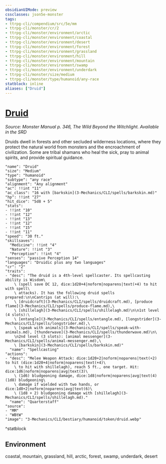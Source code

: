 ```yaml
---
obsidianUIMode: preview
cssclasses: json5e-monster
tags:
- ttrpg-cli/compendium/src/5e/mm
- ttrpg-cli/monster/cr/2
- ttrpg-cli/monster/environment/arctic
- ttrpg-cli/monster/environment/coastal
- ttrpg-cli/monster/environment/desert
- ttrpg-cli/monster/environment/forest
- ttrpg-cli/monster/environment/grassland
- ttrpg-cli/monster/environment/hill
- ttrpg-cli/monster/environment/mountain
- ttrpg-cli/monster/environment/swamp
- ttrpg-cli/monster/environment/underdark
- ttrpg-cli/monster/size/medium
- ttrpg-cli/monster/type/humanoid/any-race
statblock: inline
aliases: ["Druid"]
---
```

# [Druid](3-Mechanics\CLI\bestiary\humanoid/druid.md)
*Source: Monster Manual p. 346, The Wild Beyond the Witchlight. Available in the <span title='Systems Reference Document (5.1)'>SRD</span>*  

Druids dwell in forests and other secluded wilderness locations, where they protect the natural world from monsters and the encroachment of civilization. Some are tribal shamans who heal the sick, pray to animal spirits, and provide spiritual guidance.

```statblock
"name": "Druid"
"size": "Medium"
"type": "humanoid"
"subtype": "any race"
"alignment": "Any alignment"
"ac": !!int "11"
"ac_class": "16 with [barkskin](3-Mechanics/CLI/spells/barkskin.md)"
"hp": !!int "27"
"hit_dice": "5d8 + 5"
"stats":
- !!int "10"
- !!int "12"
- !!int "13"
- !!int "12"
- !!int "15"
- !!int "11"
"speed": "30 ft."
"skillsaves":
  "Medicine": !!int "4"
  "Nature": !!int "3"
  "Perception": !!int "4"
"senses": "passive Perception 14"
"languages": "Druidic plus any two languages"
"cr": "2"
"traits":
- "desc": "The druid is a 4th-level spellcaster. Its spellcasting ability is Wisdom\
    \ (spell save DC 12, dice:1d20+4|noform|noparens|text(+4) to hit with spell\
    \ attacks). It has the following druid spells prepared:\n\nCantrips (at will):\
    \ [druidcraft](3-Mechanics/CLI/spells/druidcraft.md), [produce flame](3-Mechanics/CLI/spells/produce-flame.md),\
    \ [shillelagh](3-Mechanics/CLI/spells/shillelagh.md)\n\n1st level (4 slots):\
    \ [entangle](3-Mechanics/CLI/spells/entangle.md), [longstrider](3-Mechanics/CLI/spells/longstrider.md),\
    \ [speak with animals](3-Mechanics/CLI/spells/speak-with-animals.md), [thunderwave](3-Mechanics/CLI/spells/thunderwave.md)\n\
    \n2nd level (3 slots): [animal messenger](3-Mechanics/CLI/spells/animal-messenger.md),\
    \ [barkskin](3-Mechanics/CLI/spells/barkskin.md)"
  "name": "Spellcasting"
"actions":
- "desc": "Melee Weapon Attack: dice:1d20+2|noform|noparens|text(+2) to hit (dice:1d20+4|noform|noparens|text(+4)\
    \ to hit with shillelagh), reach 5 ft., one target. Hit: dice:1d6|noform|noparens|avg|text(3)\
    \ (1d6) bludgeoning damage, dice:1d8|noform|noparens|avg|text(4) (1d8) bludgeoning\
    \ damage if wielded with two hands, or dice:1d8+2|noform|noparens|avg|text(6)\
    \ (1d8 + 2) bludgeoning damage with [shillelagh](3-Mechanics/CLI/spells/shillelagh.md)."
  "name": "Quarterstaff"
"source":
- "MM"
- "WBtW"
"image": "3-Mechanics/CLI/bestiary/humanoid/token/druid.webp"
```
^statblock

## Environment

coastal, mountain, grassland, hill, arctic, forest, swamp, underdark, desert